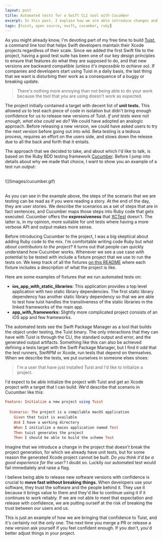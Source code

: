 ```yaml
---
layout: post
title: Automated tests for a Swift CLI tool with Cucumber
excerpt: In this post, I explain how we are able introduce changes and release new versions of Tuist with the confidence of not introducing bugs or breaking things.
tags: [tuist, open source, swift, cucumber, ruby]
---
```


As you might already know, I'm devoting part of my free time to build [Tuist](https://github.com/tuist/tuist), a command line tool that helps Swift developers maintain their Xcode projects regardless of their scale. Since we added the first Swift file to the project, having a good test suite has been one of our key design principles to ensure that features do what they are supposed to do, and that new versions are backward compatible *(unless it's impossible to achieve so)*. If companies and developers start using Tuist in a daily basis, the last thing that we want is disturbing their work as a consequence of a buggy or breaking update. 

> There's nothing more annoying than not being able to do your work because the tool that you are using doesn't work as expected.

The project initially contained a target with decent list of **unit tests.** This allowed us to test each piece of code in isolation but didn't bring enough confidence for us to release new versions of Tuist. *If unit tests were not enough, what else could we do?* We could have adopted an analogic approach. Before releasing a new version, we could have asked users to try the next version before going out into wild. Beta testing is a tedious process, requires an effort on the users side, and slows down the release due to all the back and forth that it entails.

The approach that we decided to take, and about which I'd like to talk, is based on the Ruby BDD testing framework [Cucumber](https://github.com/cucumber/cucumber-ruby). Before I jump into details about why we made that choice, I want to show you an example of a test run output:

<br/>
![](images/cucumber.gif)
<br/><br/>

As you can see in the example above, the steps of the scenario that we are testing can be read as if you were reading a story. At the end of the day, they are user stories. We describe the scenarios as a set of steps that are in fact sentences, and Cucumber maps those steps into Ruby code that gets executed. Cucumber offers the **expressiveness** that [XCTest](https://developer.apple.com/documentation/xctest) doesn't. The latter is, in my opinion, more suitable for unit tests where having a more verbose API and output makes more sense.

Before introducing Cucumber to the project, I was a big skeptical about adding Ruby code to the mix. I'm comfortable writing code Ruby but *what about contributors to the project?* It turns out that people can quickly understand how Cucumber works. Whenever we see a use case with potential to be tested with include a fixture project that we use to run the tests on. We keep track of all the fixtures [on this README](https://github.com/tuist/tuist/tree/master/fixtures) where each fixture includes a description of what the project is like.

Here are some examples of fixtures that we run automated tests on:

- **ios_app_with_static_libraries:** This application provides a top level application with two static library dependencies. The first static library dependency has another static library dependency so that we are able to test how tuist handles the transitiveness of the static libraries in the linked frameworks of the main app.
- **app_with_frameworks:** Slightly more complicated project consists of an iOS app and few frameworks.

The automated tests see the Swift Package Manager as a tool that builds the object under testing, the Tuist binary. The only interactions that they can have with Tuist is through the CLI, the standard output and error, and the generated output artifacts. Something like this can also be achieved defining a tests target with the Swift Package Manager, but I find it odd that the test runners, SwiftPM or Xcode, run tests that depend on themselves. When we describe the tests, we put ourselves in someone elses shoes:

> I'm a user that have just installed Tuist and I'd like to initialize a project.

I'd expect to be able initialize the project with Tuist and get an Xcode project with a target that I can build. We'd describe that scenario in Cucumber like this:

```ruby 
Feature: Initialize a new project using Tuist

  Scenario: The project is a compilable macOS application
    Given that tuist is available
    And I have a working directory
    When I initialize a macos application named Test
    Then tuist generates the project
    Then I should be able to build the scheme Test
```

Imagine that we introduce a change in the project that doesn't break the project generation, for which we already have unit tests, but for some reason the generated Xcode project cannot be built. *Do you think it'd be a good experience for the user?* I doubt so. Luckily our automated test would fail immediately and raise a flag.

I believe being able to release new software versions with confidence is crucial to **move fast without breaking things.** When developers use your software, they trust the software and the people behind it. They use it because it brings value to them and they'd like to continue using it if it continues to work reliably. If we are not able to meet that expectation and release with confidence, we are putting ourself at the risk of breaking the trust between our users and us. 

This is just an example of how we are bringing that confidence to Tuist, and it's certainly not the only one. The next time you merge a PR or release a new version ask yourself if you feel confident enough. If you don't, you'd better adjust things in your project.
